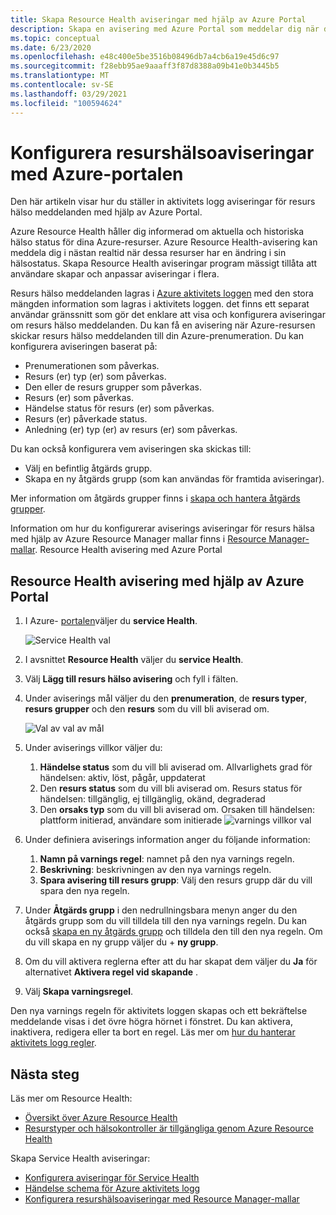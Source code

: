 ```yaml
---
title: Skapa Resource Health aviseringar med hjälp av Azure Portal
description: Skapa en avisering med Azure Portal som meddelar dig när dina Azure-resurser blir otillgängliga.
ms.topic: conceptual
ms.date: 6/23/2020
ms.openlocfilehash: e48c400e5be3516b08496db7a4cb6a19e45d6c97
ms.sourcegitcommit: f28ebb95ae9aaaff3f87d8388a09b41e0b3445b5
ms.translationtype: MT
ms.contentlocale: sv-SE
ms.lasthandoff: 03/29/2021
ms.locfileid: "100594624"
---
```

# <a name="configure-resource-health-alerts-using-azure-portal"></a>Konfigurera resurshälsoaviseringar med Azure-portalen

Den här artikeln visar hur du ställer in aktivitets logg aviseringar för resurs hälso meddelanden med hjälp av Azure Portal.

Azure Resource Health håller dig informerad om aktuella och historiska hälso status för dina Azure-resurser. Azure Resource Health-avisering kan meddela dig i nästan realtid när dessa resurser har en ändring i sin hälsostatus. Skapa Resource Health aviseringar program mässigt tillåta att användare skapar och anpassar aviseringar i flera.

Resurs hälso meddelanden lagras i [Azure aktivitets loggen](../azure-monitor/essentials/platform-logs-overview.md) med den stora mängden information som lagras i aktivitets loggen. det finns ett separat användar gränssnitt som gör det enklare att visa och konfigurera aviseringar om resurs hälso meddelanden.
Du kan få en avisering när Azure-resursen skickar resurs hälso meddelanden till din Azure-prenumeration. Du kan konfigurera aviseringen baserat på:

* Prenumerationen som påverkas.
* Resurs (er) typ (er) som påverkas.
* Den eller de resurs grupper som påverkas.
* Resurs (er) som påverkas.
* Händelse status för resurs (er) som påverkas.
* Resurs (er) påverkade status.
* Anledning (er) typ (er) av resurs (er) som påverkas.

Du kan också konfigurera vem aviseringen ska skickas till:

* Välj en befintlig åtgärds grupp.
* Skapa en ny åtgärds grupp (som kan användas för framtida aviseringar).

Mer information om åtgärds grupper finns i [skapa och hantera åtgärds grupper](../azure-monitor/alerts/action-groups.md).

Information om hur du konfigurerar aviserings aviseringar för resurs hälsa med hjälp av Azure Resource Manager mallar finns i [Resource Manager-mallar](./resource-health-alert-arm-template-guide.md).
Resource Health avisering med Azure Portal

## <a name="resource-health-alert-using-azure-portal"></a>Resource Health avisering med hjälp av Azure Portal

1. I Azure- [portalen](https://portal.azure.com/)väljer du **service Health**.

    ![Service Health val](./media/resource-health-alert-monitor-guide/service-health-selection.png)
2. I avsnittet **Resource Health** väljer du **service Health**.
3. Välj **Lägg till resurs hälso avisering** och fyll i fälten.
4. Under aviserings mål väljer du den **prenumeration**, de **resurs typer**, **resurs grupper** och den **resurs** som du vill bli aviserad om.

    ![Val av val av mål](./media/resource-health-alert-monitor-guide/alert-target.png)

5. Under aviserings villkor väljer du:
    1. **Händelse status** som du vill bli aviserad om. Allvarlighets grad för händelsen: aktiv, löst, pågår, uppdaterat
    2. Den **resurs status** som du vill bli aviserad om. Resurs status för händelsen: tillgänglig, ej tillgänglig, okänd, degraderad
    3. Den **orsaks typ** som du vill bli aviserad om. Orsaken till händelsen: plattform initierad, användare som initierade ![ varnings villkor val](./media/resource-health-alert-monitor-guide/alert-condition.png)
6. Under definiera aviserings information anger du följande information:
    1. **Namn på varnings regel**: namnet på den nya varnings regeln.
    2. **Beskrivning**: beskrivningen av den nya varnings regeln.
    3. **Spara avisering till resurs grupp**: Välj den resurs grupp där du vill spara den nya regeln.
7. Under **Åtgärds grupp** i den nedrullningsbara menyn anger du den åtgärds grupp som du vill tilldela till den nya varnings regeln. Du kan också [skapa en ny åtgärds grupp](../azure-monitor/alerts/action-groups.md) och tilldela den till den nya regeln. Om du vill skapa en ny grupp väljer du + **ny grupp**.
8. Om du vill aktivera reglerna efter att du har skapat dem väljer du **Ja** för alternativet **Aktivera regel vid skapande** .
9. Välj **Skapa varningsregel**.

Den nya varnings regeln för aktivitets loggen skapas och ett bekräftelse meddelande visas i det övre högra hörnet i fönstret.
Du kan aktivera, inaktivera, redigera eller ta bort en regel. Läs mer om [hur du hanterar aktivitets logg regler](../azure-monitor/alerts/alerts-activity-log.md#view-and-manage-in-the-azure-portal).

## <a name="next-steps"></a>Nästa steg

Läs mer om Resource Health:

* [Översikt över Azure Resource Health](Resource-health-overview.md)
* [Resurstyper och hälsokontroller är tillgängliga genom Azure Resource Health](resource-health-checks-resource-types.md)

Skapa Service Health aviseringar:

* [Konfigurera aviseringar för Service Health](./alerts-activity-log-service-notifications-portal.md) 
* [Händelse schema för Azure aktivitets logg](../azure-monitor/essentials/activity-log-schema.md)
* [Konfigurera resurshälsoaviseringar med Resource Manager-mallar](./resource-health-alert-arm-template-guide.md)
